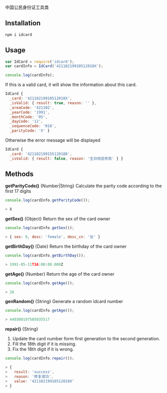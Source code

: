 
中国公民身份证工具类

## Installation

```javascript
npm i idcard
```

## Usage

```javascript
var IdCard = require('idcard');
var cardInfo = IdCard('42110219910512018X');

console.log(cardInfo);
```

If this is a valid card, it will show the information about this card.
```javascript
IdCard {
  _card: '42110219910512018X',
  _isValid: { result: true, reason: '' },
  _areaCode: '421102',
  _yearCode: '1991',
  _monthCode: '05',
  _dayCode: '12',
  _sequenceCode: '018',
  _parityCode: 'X' }
```

Otherwise the error message will be displayed

```javascript
IdCard {
  _card: '421102199155120188',
  _isValid: { result: false, reason: '生日校验失败' } }
```

## Methods

**getParityCode()** {Number|String}
Calculate the parity code according to the first 17 digits

```javascript
console.log(cardInfo.getParityCode());

> X
```

**getSex()** {Object}
Return the sex of the card owner

```javascript
console.log(cardInfo.getSex());

> { sex: 0, desc: 'female', desc_cn: '女' }
```

**getBirthDay()** {Date}
Return the birthday of the card owner

```javascript
console.log(cardInfo.getBirthDay());

> 1991-05-11T16:00:00.000Z
```

**getAge()** {Number}
Return the age of the card owner

```javascript
console.log(cardInfo.getAge());

> 26
```

**genRandom()** {String}
Generate a random idcard number

```javascript
console.log(cardInfo.getAge());

> 440300197505035517
```

**repair()** {String}

1. Update the card number form first generation to the second generation.
2. Fill the 18th digit if it is missing.
3. Fix the 18th digit if it is wrong.

```javascript
console.log(cardInfo.repair());

> {
>   result: 'success',
>   reason: '修复成功',
>   value: '42110219910512018X'
> }
```

